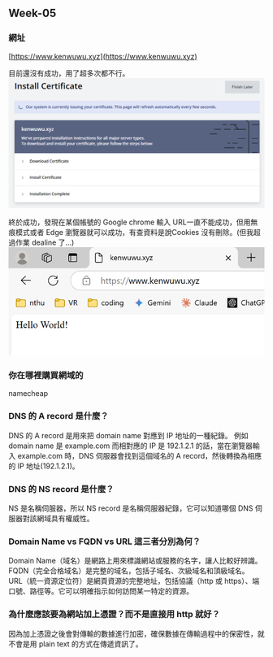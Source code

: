 ## Week-05

### 網址
[https://www.kenwuwu.xyz](https://www.kenwuwu.xyz)

目前還沒有成功，用了超多次都不行。
![alt text](./index/image.png)

終於成功，發現在某個帳號的 Google chrome 輸入 URL一直不能成功，但用無痕模式或者 Edge 瀏覽器就可以成功，有查資料是說Cookies 沒有刪除。(但我超過作業 dealine 了...)
![alt text](./index/image-1.png)

### 你在哪裡購買網域的

namecheap

### DNS 的 A record 是什麼？

DNS 的 A record 是用來把 domain name 對應到 IP 地址的一種紀錄。
例如 domain name 是 example.com 而相對應的 IP 是 192.1.2.1 的話，當在瀏覽器輸入 example.com 時，DNS 伺服器會找到這個域名的 A record，然後轉換為相應的 IP 地址(192.1.2.1)。

### DNS 的 NS record 是什麼？

NS 是名稱伺服器，所以 NS record 是名稱伺服器紀錄，它可以知道哪個 DNS 伺服器對該網域具有權威性。

### Domain Name vs FQDN vs URL 這三者分別為何？

Domain Name（域名）是網路上用來標識網站或服務的名字，讓人比較好辨識。
FQDN（完全合格域名）是完整的域名，包括子域名、次級域名和頂級域名。
URL（統一資源定位符）是網頁資源的完整地址，包括協議（http 或 https）、端口號、路徑等。它可以明確指示如何訪問某一特定的資源。

### 為什麼應該要為網站加上憑證？而不是直接用 http 就好？

因為加上憑證之後會對傳輸的數據進行加密，確保數據在傳輸過程中的保密性，就不會是用 plain text 的方式在傳遞資訊了。

